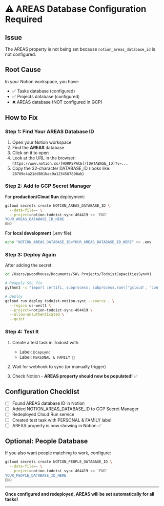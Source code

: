 # ⚠️ AREAS Database Configuration Required

## Issue

The AREAS property is not being set because `notion_areas_database_id` is not configured.

## Root Cause

In your Notion workspace, you have:
- ✅ Tasks database (configured)
- ✅ Projects database (configured)  
- ❌ AREAS database (NOT configured in GCP)

## How to Fix

### Step 1: Find Your AREAS Database ID

1. Open your Notion workspace
2. Find the **AREAS** database
3. Click on it to open
4. Look at the URL in the browser:
   `https://www.notion.so/[WORKSPACE]/[DATABASE_ID]?v=...`
5. Copy the 32-character DATABASE_ID (looks like: `28789c4a21dd801bac9a1234567890ab`)

### Step 2: Add to GCP Secret Manager

For **production/Cloud Run** deployment:

```bash
gcloud secrets create NOTION_AREAS_DATABASE_ID \
  --data-file=- \
  --project=notion-todoist-sync-464419 << 'END'
YOUR_AREAS_DATABASE_ID_HERE
END
```

For **local development** (.env file):

```bash
echo "NOTION_AREAS_DATABASE_ID=YOUR_AREAS_DATABASE_ID_HERE" >> .env
```

### Step 3: Deploy Again

After adding the secret:

```bash
cd /Users/pwoodhouse/Documents/SW\ Projects/TodoistCapacitiesSynvV1

# Reapply SSL fix
python3 -c "import certifi, subprocess; subprocess.run(['gcloud', 'config', 'set', 'core/custom_ca_certs_file', certifi.where()])"

# Deploy
gcloud run deploy todoist-notion-sync --source . \
  --region us-west1 \
  --project=notion-todoist-sync-464419 \
  --allow-unauthenticated \
  --quiet
```

### Step 4: Test It

1. Create a test task in Todoist with:
   - Label: `@capsync`
   - Label: `PERSONAL & FAMILY 📁`

2. Wait for webhook to sync (or manually trigger)

3. Check Notion - **AREAS property should now be populated!** ✅

## Configuration Checklist

- [ ] Found AREAS database ID in Notion
- [ ] Added NOTION_AREAS_DATABASE_ID to GCP Secret Manager
- [ ] Redeployed Cloud Run service
- [ ] Created test task with PERSONAL & FAMILY label
- [ ] AREAS property is now showing in Notion ✅

## Optional: People Database

If you also want people matching to work, configure:

```bash
gcloud secrets create NOTION_PEOPLE_DATABASE_ID \
  --data-file=- \
  --project=notion-todoist-sync-464419 << 'END'
YOUR_PEOPLE_DATABASE_ID_HERE
END
```

---

**Once configured and redeployed, AREAS will be set automatically for all tasks!**

